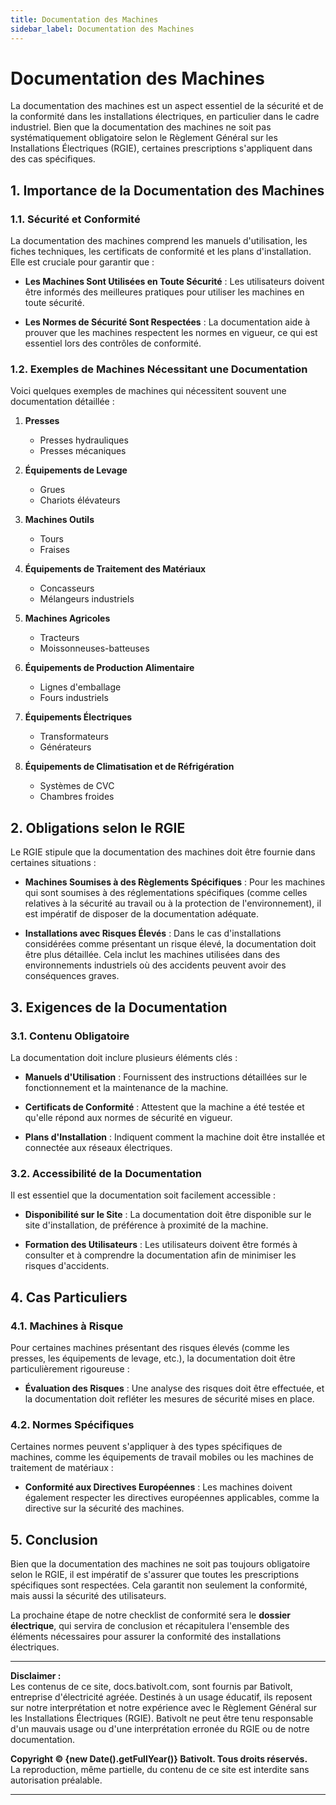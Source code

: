 ```yaml
---
title: Documentation des Machines
sidebar_label: Documentation des Machines
---
```


# Documentation des Machines

La documentation des machines est un aspect essentiel de la sécurité et de la conformité dans les installations électriques, en particulier dans le cadre industriel. Bien que la documentation des machines ne soit pas systématiquement obligatoire selon le Règlement Général sur les Installations Électriques (RGIE), certaines prescriptions s'appliquent dans des cas spécifiques.

## 1. Importance de la Documentation des Machines

### 1.1. Sécurité et Conformité
La documentation des machines comprend les manuels d'utilisation, les fiches techniques, les certificats de conformité et les plans d'installation. Elle est cruciale pour garantir que :

- **Les Machines Sont Utilisées en Toute Sécurité** : Les utilisateurs doivent être informés des meilleures pratiques pour utiliser les machines en toute sécurité.

- **Les Normes de Sécurité Sont Respectées** : La documentation aide à prouver que les machines respectent les normes en vigueur, ce qui est essentiel lors des contrôles de conformité.

### 1.2. Exemples de Machines Nécessitant une Documentation
Voici quelques exemples de machines qui nécessitent souvent une documentation détaillée :

1. **Presses**
   - Presses hydrauliques
   - Presses mécaniques

2. **Équipements de Levage**
   - Grues
   - Chariots élévateurs

3. **Machines Outils**
   - Tours
   - Fraises

4. **Équipements de Traitement des Matériaux**
   - Concasseurs
   - Mélangeurs industriels

5. **Machines Agricoles**
   - Tracteurs
   - Moissonneuses-batteuses

6. **Équipements de Production Alimentaire**
   - Lignes d'emballage
   - Fours industriels

7. **Équipements Électriques**
   - Transformateurs
   - Générateurs

8. **Équipements de Climatisation et de Réfrigération**
   - Systèmes de CVC
   - Chambres froides

## 2. Obligations selon le RGIE
Le RGIE stipule que la documentation des machines doit être fournie dans certaines situations :

- **Machines Soumises à des Règlements Spécifiques** : Pour les machines qui sont soumises à des réglementations spécifiques (comme celles relatives à la sécurité au travail ou à la protection de l'environnement), il est impératif de disposer de la documentation adéquate.

- **Installations avec Risques Élevés** : Dans le cas d'installations considérées comme présentant un risque élevé, la documentation doit être plus détaillée. Cela inclut les machines utilisées dans des environnements industriels où des accidents peuvent avoir des conséquences graves.

## 3. Exigences de la Documentation

### 3.1. Contenu Obligatoire
La documentation doit inclure plusieurs éléments clés :

- **Manuels d'Utilisation** : Fournissent des instructions détaillées sur le fonctionnement et la maintenance de la machine.

- **Certificats de Conformité** : Attestent que la machine a été testée et qu'elle répond aux normes de sécurité en vigueur.

- **Plans d'Installation** : Indiquent comment la machine doit être installée et connectée aux réseaux électriques.

### 3.2. Accessibilité de la Documentation
Il est essentiel que la documentation soit facilement accessible :

- **Disponibilité sur le Site** : La documentation doit être disponible sur le site d'installation, de préférence à proximité de la machine.

- **Formation des Utilisateurs** : Les utilisateurs doivent être formés à consulter et à comprendre la documentation afin de minimiser les risques d'accidents.

## 4. Cas Particuliers

### 4.1. Machines à Risque
Pour certaines machines présentant des risques élevés (comme les presses, les équipements de levage, etc.), la documentation doit être particulièrement rigoureuse :

- **Évaluation des Risques** : Une analyse des risques doit être effectuée, et la documentation doit refléter les mesures de sécurité mises en place.

### 4.2. Normes Spécifiques
Certaines normes peuvent s'appliquer à des types spécifiques de machines, comme les équipements de travail mobiles ou les machines de traitement de matériaux :

- **Conformité aux Directives Européennes** : Les machines doivent également respecter les directives européennes applicables, comme la directive sur la sécurité des machines.

## 5. Conclusion

Bien que la documentation des machines ne soit pas toujours obligatoire selon le RGIE, il est impératif de s'assurer que toutes les prescriptions spécifiques sont respectées. Cela garantit non seulement la conformité, mais aussi la sécurité des utilisateurs.

La prochaine étape de notre checklist de conformité sera le **dossier électrique**, qui servira de conclusion et récapitulera l'ensemble des éléments nécessaires pour assurer la conformité des installations électriques.

---

**Disclaimer :**  
Les contenus de ce site, docs.bativolt.com, sont fournis par Bativolt, entreprise d'électricité agréée. Destinés à un usage éducatif, ils reposent sur notre interprétation et notre expérience avec le Règlement Général sur les Installations Électriques (RGIE). Bativolt ne peut être tenu responsable d'un mauvais usage ou d'une interprétation erronée du RGIE ou de notre documentation.

**Copyright © {new Date().getFullYear()} Bativolt. Tous droits réservés.**  
La reproduction, même partielle, du contenu de ce site est interdite sans autorisation préalable.

---
